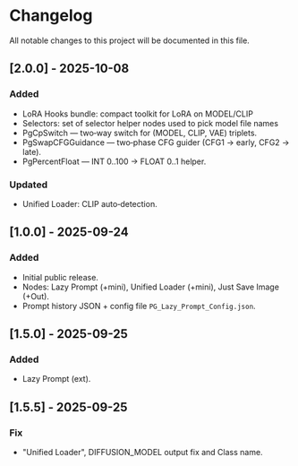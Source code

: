 # Changelog
All notable changes to this project will be documented in this file.

## [2.0.0] - 2025-10-08
### Added

- LoRA Hooks bundle: compact toolkit for LoRA on MODEL/CLIP
- Selectors: set of selector helper nodes used to pick model file names
- PgCpSwitch — two‑way switch for (MODEL, CLIP, VAE) triplets.
- PgSwapCFGGuidance — two‑phase CFG guider (CFG1 → early, CFG2 → late).
- PgPercentFloat — INT 0..100 → FLOAT 0..1 helper.

### Updated
- Unified Loader: CLIP auto‑detection.

## [1.0.0] - 2025-09-24
### Added
- Initial public release.
- Nodes: Lazy Prompt (+mini), Unified Loader (+mini), Just Save Image (+Out).
- Prompt history JSON + config file `PG_Lazy_Prompt_Config.json`.

## [1.5.0] - 2025-09-25
### Added
- Lazy Prompt (ext).

## [1.5.5] - 2025-09-25
### Fix
- "Unified Loader", DIFFUSION_MODEL output fix and Class name.
